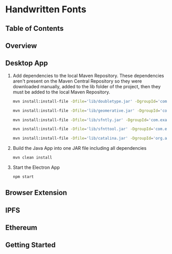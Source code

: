# Handwritten Fonts

## Table of Contents

## Overview

## Desktop App

1. Add dependencies to the local Maven Repository. These dependencies aren't present on the Maven Central Repository so they were downloaded manually, added to the lib folder of the project, then they must be added to the local Maven Repository.

   ```bash
   mvn install:install-file -Dfile='lib/doubletype.jar' -DgroupId='com.example' -DartifactId='doubletype' -Dversion='1.0' -Dpackaging=jar
   ```

   ```bash
   mvn install:install-file -Dfile='lib/geomerative.jar' -DgroupId='com.example' -DartifactId='geomerative' -Dversion='1.0' -Dpackaging=jar
   ```

   ```bash
   mvn install:install-file -Dfile='lib/sfntly.jar' -DgroupId='com.example' -DartifactId='sfntly' -Dversion='1.0' -Dpackaging=jar
   ```

   ```bash
   mvn install:install-file -Dfile='lib/sfnttool.jar' -DgroupId='com.example' -DartifactId='sfnttool' -Dversion='1.0' -Dpackaging=jar
   ```

   ```bash
   mvn install:install-file -Dfile='lib/catalina.jar' -DgroupId='org.apache.tomcat' -DartifactId='tomcat-catalina' -Dversion='1.0' -Dpackaging=jar
   ```

1. Build the Java App into one JAR file including all dependencies

   ```bash
   mvn clean install
   ```

1. Start the Electron App

   ```bash
   npm start
   ```

## Browser Extension

## IPFS

## Ethereum

## Getting Started
